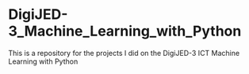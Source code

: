 # DigiJED-3_Machine_Learning_with_Python
This is a repository for the projects I did on the DigiJED-​3 ICT Machine Learning with Python
